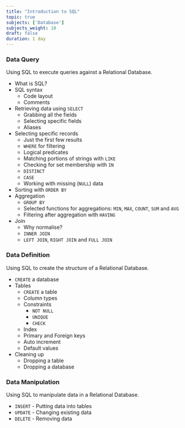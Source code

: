 ```yaml
---
title: "Introduction to SQL"
topic: true
subjects: ['Database']
subjects_weight: 10
draft: false
duration: 1 day
---
```


<!--
https://www.khanacademy.org/computing/computer-programming/sql
https://www.stat.berkeley.edu/~spector/sql.pdf
https://www.datacamp.com/courses/intro-to-sql-for-data-science
https://www.pluralsight.com/courses/introduction-to-sql
-->

### Data Query

Using SQL to execute queries against a Relational Database.

- What is SQL?
- SQL syntax
	- Code layout
	- Comments
- Retrieving data using `SELECT`
	- Grabbing all the fields
	- Selecting specific fields
	- Aliases
- Selecting specific records
	- Just the first few results
	- `WHERE` for filtering
	- Logical predicates
	- Matching portions of strings with `LIKE`
	- Checking for set membership with `IN`
	- `DISTINCT`
	- `CASE`
	- Working with missing (`NULL`) data
- Sorting with `ORDER BY`
- Aggregation
	- `GROUP BY`
	- Selected functions for aggregations: `MIN`, `MAX`, `COUNT`, `SUM` and `AVG`
	- Filtering after aggregation with `HAVING`
- Join
	- Why normalise?
	- `INNER JOIN`
	- `LEFT JOIN`, `RIGHT JOIN` and `FULL JOIN`

### Data Definition

Using SQL to create the structure of a Relational Database.

- `CREATE` a database
- Tables
	- `CREATE` a table
	- Column types
	- Constraints
		- `NOT NULL`
		- `UNIQUE`
		- `CHECK`
	- Index
	- Primary and Foreign keys
	- Auto increment
	- Default values
- Cleaning up
	- Dropping a table
	- Dropping a database

### Data Manipulation

Using SQL to manipulate data in a Relational Database.

- `INSERT` - Putting data into tables
- `UPDATE` - Changing existing data
- `DELETE` - Removing data